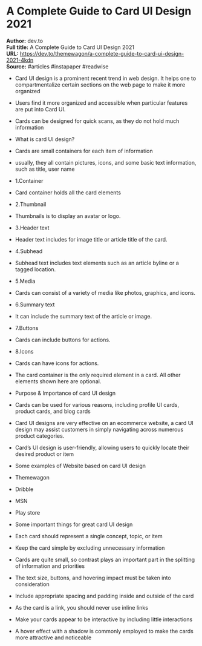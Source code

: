 # A Complete Guide to Card UI Design 2021

**Author:** dev.to  
**Full title:** A Complete Guide to Card UI Design 2021  
**URL:** https://dev.to/themewagon/a-complete-guide-to-card-ui-design-2021-4kdn  
**Source:** #articles #instapaper #readwise

- Card UI design is a prominent recent trend in web design. It helps one to compartmentalize certain sections on the web page to make it more organized 
   
- Users find it more organized and accessible when particular features are put into Card UI. 
   
- Cards can be designed for quick scans, as they do not hold much information 
   
- What is card UI design? 
   
- Cards are small containers for each item of information 
   
- usually, they all contain pictures, icons, and some basic text information, such as title, user name 
   
- 1.Container 
   
- Card container holds all the card elements 
   
- 2.Thumbnail 
   
- Thumbnails is to display an avatar or logo. 
   
- 3.Header text 
   
- Header text includes for image title or article title of the card. 
   
- 4.Subhead 
   
- Subhead text includes text elements such as an article byline or a tagged location. 
   
- 5.Media 
   
- Cards can consist of a variety of media like photos, graphics, and icons. 
   
- 6.Summary text 
   
- It can include the summary text of the article or image. 
   
- 7.Buttons 
   
- Cards can include buttons for actions. 
   
- 8.Icons 
   
- Cards can have icons for actions. 
   
- The card container is the only required element in a card. All other elements shown here are optional. 
   
- Purpose & Importance of card UI design 
   
- Cards can be used for various reasons, including profile UI cards, product cards, and blog cards 
   
- Card UI designs are very effective on an ecommerce website, a card UI design may assist customers in simply navigating across numerous product categories. 
   
- Card’s UI design is user-friendly, allowing users to quickly locate their desired product or item 
   
- Some examples of Website based on card UI design 
   
- Themewagon 
   
- Dribble 
   
- MSN 
   
- Play store 
   
- Some important things for great card UI design 
   
- Each card should represent a single concept, topic, or item 
   
- Keep the card simple by excluding unnecessary information 
   
- Cards are quite small, so contrast plays an important part in the splitting of information and priorities 
   
- The text size, buttons, and hovering impact must be taken into consideration 
   
- Include appropriate spacing and padding inside and outside of the card 
   
- As the card is a link, you should never use inline links 
   
- Make your cards appear to be interactive by including little interactions 
   
- A hover effect with a shadow is commonly employed to make the cards more attractive and noticeable 
   
